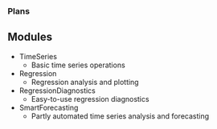 ### Plans

## Modules
- TimeSeries
   - Basic time series operations
- Regression
   - Regression analysis and plotting
- RegressionDiagnostics
   - Easy-to-use regression diagnostics
- SmartForecasting
   - Partly automated time series analysis and forecasting

